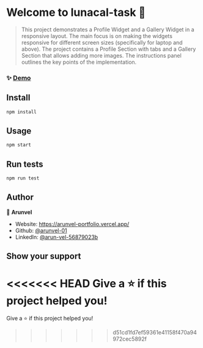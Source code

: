 # Welcome to lunacal-task 👋

> This project demonstrates a Profile Widget and a Gallery Widget in a responsive layout. The main focus is on making the widgets responsive for different screen sizes (specifically for laptop and above). The project contains a Profile Section with tabs and a Gallery Section that allows adding more images. The instructions panel outlines the key points of the implementation.

### ✨ [Demo](https://lunacal-task-khaki.vercel.app/)

## Install

```sh
npm install
```

## Usage

```sh
npm start
```

## Run tests

```sh
npm run test
```

## Author

👤 **Arunvel**

* Website: https://arunvel-portfolio.vercel.app/
* Github: [@arunvel-01](https://github.com/arunvel-01)
* LinkedIn: [@arun-vel-56879023b](https://linkedin.com/in/arun-vel-56879023b)

## Show your support

<<<<<<< HEAD
Give a ⭐️ if this project helped you!
=======
Give a ⭐️ if this project helped you!
>>>>>>> d51cd1fd7ef59361e41158f470a94972cec5892f
